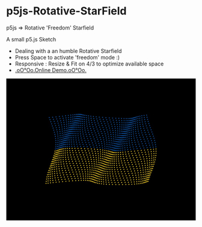 # p5js-Rotative-StarField
p5js => Rotative 'Freedom' Starfield

A small p5.js Sketch
+ Dealing with a an humble Rotative Starfield
+ Press Space to activate 'freedom' mode :)
+ Responsive : Resize & Fit on 4/3 to optimize available space
+ [.oO°Oo.Online Demo.oO°Oo.](https://captainfurax.github.io/p5js-Wavy-DotFlag/)

![DotFlag](https://github.com/CaptainFurax/p5js-Wavy-DotFlag/blob/main/WavyFlag.jpg)
